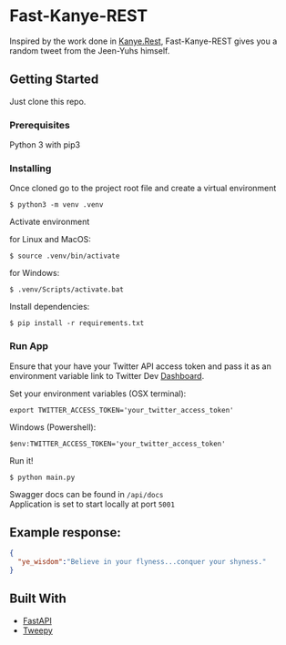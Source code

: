 # Fast-Kanye-REST

Inspired by the work done in [Kanye.Rest](https://kanye.rest/), Fast-Kanye-REST gives you a random tweet from the Jeen-Yuhs himself.

## Getting Started

Just clone this repo.
### Prerequisites

Python 3 with pip3


### Installing

Once cloned go to the project root file and create a virtual environment

```
$ python3 -m venv .venv
```

Activate environment

for Linux and MacOS:
```
$ source .venv/bin/activate
```
for Windows:
```
$ .venv/Scripts/activate.bat
```

Install dependencies:

```
$ pip install -r requirements.txt
```

### Run App

Ensure that your have your Twitter API access token and pass it as an environment variable link to Twitter Dev [Dashboard](https://developer.twitter.com/).

Set your environment variables (OSX terminal):
```shell
export TWITTER_ACCESS_TOKEN='your_twitter_access_token'
```

Windows (Powershell):
```shell
$env:TWITTER_ACCESS_TOKEN='your_twitter_access_token'
```

Run it!

```
$ python main.py
```

Swagger docs can be found in 
```/api/docs```
<br/>
Application is set to start locally at port ```5001```


## Example response:
```json
{
  "ye_wisdom":"Believe in your flyness...conquer your shyness."
}

```

## Built With


* [FastAPI](https://fastapi.tiangolo.com/)
* [Tweepy](https://www.tweepy.org/)